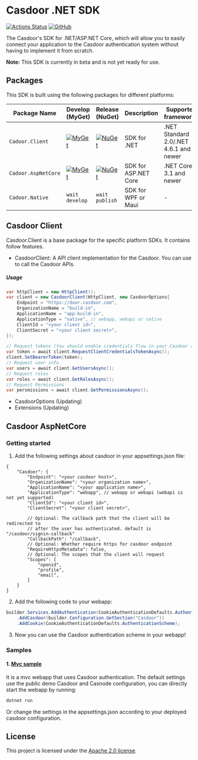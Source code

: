 # Casdoor .NET SDK
[![Actions Status](https://github.com/casdoor/casdoor-dotnet-sdk/workflows/Build/badge.svg)](https://github.com/casdoor/casdoor-dotnet-sdk/actions)
[![GitHub](https://img.shields.io/github/license/casdoor/casdoor-dotnet-sdk)](https://github.com/casdoor/casdoor-dotnet-sdk/blob/master/LICENSE)

The Casdoor's SDK for .NET/ASP.NET Core, which will allow you to easily connect your application to the Casdoor authentication system without having to implement it from scratch.

**Note:** This SDK is currently in beta and is not yet ready for use.

## Packages
This SDK is built using the following packages for different platforms:

| Package Name        | Develop (MyGet)                                                                                                                                                  | Release (NuGet)                                                                                                                         | Description          | Supported frameworks                   |
|---------------------|------------------------------------------------------------------------------------------------------------------------------------------------------------------|-----------------------------------------------------------------------------------------------------------------------------------------|----------------------|----------------------------------------|
| `Cadoor.Client`     | [![MyGet](https://img.shields.io/casdoor.myget/casdoor/v/Casdoor.Client?label=Version)](https://www.myget.org/feed/casdoor/package/nuget/Casdoor.Client)         | [![NuGet](https://buildstats.info/nuget/Casdoor.Client?includePreReleases=true)](https://www.nuget.org/packages/Casdoor.Client)         | SDK for .NET         | .NET Standard 2.0/.NET 4.6.1 and newer |
| `Cadoor.AspNetCore` | [![MyGet](https://img.shields.io/casdoor.myget/casdoor/v/Casdoor.AspNetCore?label=Version)](https://www.myget.org/feed/casdoor/package/nuget/Casdoor.AspNetCore) | [![NuGet](https://buildstats.info/nuget/Casdoor.AspNetCore?includePreReleases=true)](https://www.nuget.org/packages/Casdoor.AspNetCore) | SDK for ASP.NET Core | .NET Core 3.1 and newer                |
| `Cadoor.Native`     | `wait develop`                                                                                                                                                   | `wait publish`                                                                                                                          | SDK for WPF or Maui  | -                                      |

## Casdoor Client
Casdoor.Client is a base package for the specific platform SDKs. It contains follow features.
- CasdoorClient: A API client implementation for the Casdoor. You can use to call the Casdoor APIs.
##### Usage
```cs
var httpClient = new HttpClient();
var client = new CasdoorClient(HttpClient, new CasdoorOptions{
    Endpoint = "https://door.casdoor.com",
    OrganizationName = "build-in",
    ApplicationName = "app-build-in",
    ApplicationType = "native", // webapp, webapi or native
    ClientId = "<your client id>",
    ClientSecret = "<your client secret>",
});

// Request tokens (You should enable credentials flow in your Casdoor application)
var token = await client.RequestClientCredentialsTokenAsync();
client.SetBearerToken(token);
// Request user info
var users = await client.GetUsersAsync();
// Request roles 
var roles = await client.GetRolesAsync();
// Request Permissions
var persmissions = await client.GetPermissionsAsync();
```
- CasdoorOptions (Updating)
- Extensions (Updating)

## Casdoor AspNetCore
### Getting started
1. Add the following settings about casdoor in your appsettings.json file:
```json5
{
    "Casdoor": {
        "Endpoint": "<your casdoor host>",
        "OrganizationName": "<your organization name>",
        "ApplicationName": "<your application name>",
        "ApplicationType": "webapp", // webapp or webapi (webapi is not yet supported)
        "ClientId": "<your client id>",
        "ClientSecret": "<your client secret>",

        // Optional: The callback path that the client will be redirected to
        // after the user has authenticated. default is "/casdoor/signin-callback"
        "CallbackPath": "/callback",
        // Optional: Whether require https for casdoor endpoint
        "RequireHttpsMetadata": false,
        // Optional: The scopes that the client will request
        "Scopes": [
            "openid",
            "profile",
            "email",
        ]
    }
}
```

2. Add the following code to your webapp:
```csharp
builder.Services.AddAuthentication(CookieAuthenticationDefaults.AuthenticationScheme)
    .AddCasdoor(builder.Configuration.GetSection("Casdoor"))
    .AddCookie(CookieAuthenticationDefaults.AuthenticationScheme);
```

3. Now you can use the Casdoor authentication scheme in your webapp!

### Samples
#### 1. [Mvc sample](https://github.com/casdoor/casdoor-dotnet-sdk/tree/master/samples/MvcApp)
It is a mvc webapp that uses Casdoor authentication.
The default settings use the public demo Casdoor and Casnode configuration, you can directly start the webapp by running:
```bash
dotnet run
```
Or change the settings in the appsettings.json according to your deployed casdoor configuration.

## License
This project is licensed under the [Apache 2.0 license](LICENSE).
